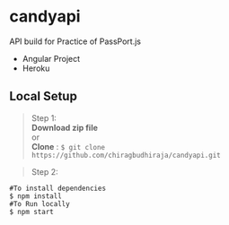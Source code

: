 # candyapi
API build for Practice of PassPort.js
- Angular Project
- Heroku
## Local Setup
> Step 1: <br>
**Download zip file** <br>
or <br>
**Clone** : `$ git clone https://github.com/chiragbudhiraja/candyapi.git`


>Step 2:
```
#To install dependencies
$ npm install
#To Run locally
$ npm start 
``` 
